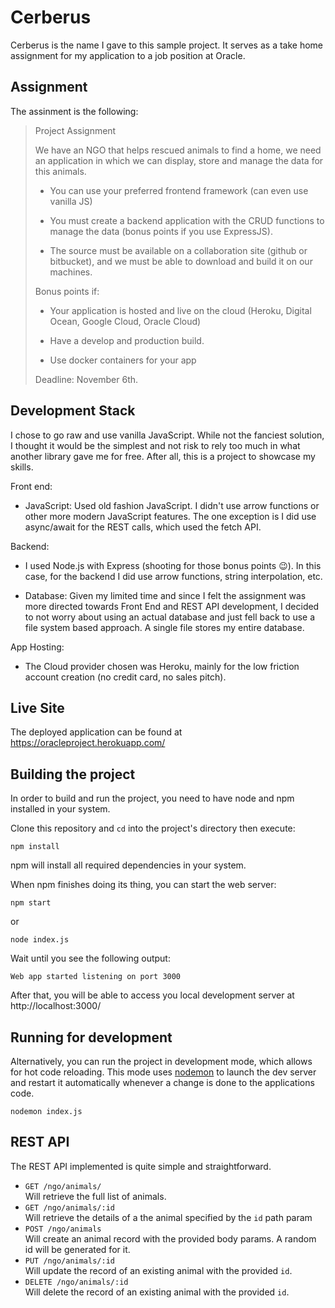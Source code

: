 # Cerberus

Cerberus is the name I gave to this sample project. It serves as a take home assignment for my application to a job position at Oracle.

## Assignment

The assinment is the following:

>
>Project Assignment
>
>We have an NGO that helps rescued animals to find a home, we need an application in which we can display, store and manage the data for this animals.
>
>- You can use your preferred frontend framework (can even use vanilla JS)
>
>- You must create a backend application with the CRUD functions to manage the data (bonus points if you use ExpressJS).
>
>- The source must be available on a collaboration site (github or bitbucket), and we must be able to download and build it on our machines.
>
>Bonus points if:
>
>- Your application is hosted and live on the cloud (Heroku, Digital Ocean, Google Cloud, Oracle Cloud)
>
>- Have a develop and production build.
>
>- Use docker containers for your app
>
>Deadline: November 6th.
>

## Development Stack

I chose to go raw and use vanilla JavaScript. While not the fanciest solution, I thought it would be the simplest and not risk to rely too much in what another library gave me for free. After all, this is a project to showcase my skills.

Front end: 
- JavaScript: Used old fashion JavaScript. I didn't use arrow functions or other more modern JavaScript features. The one exception is I did use async/await for the REST calls, which used the fetch API.

Backend: 
- I used Node.js with Express (shooting for those bonus points 😉). In this case, for the backend I did use arrow functions, string interpolation, etc.

- Database: Given my limited time and since I felt the assignment was more directed towards Front End and REST API development, I decided to not worry about using an actual database and just fell back to use a file system based approach. A single file stores my entire database.

App Hosting:
- The Cloud provider chosen was Heroku, mainly for the low friction account creation (no credit card, no sales pitch).

## Live Site

The deployed application can be found at https://oracleproject.herokuapp.com/

## Building the project

In order to build and run the project, you need to have node and npm installed in your system.

Clone this repository and `cd` into the project's directory then execute:

```
npm install
```

npm will install all required dependencies in your system.

When npm finishes doing its thing, you can start the web server:

```
npm start
```
or 
```
node index.js
```

Wait until you see the following output:

```
Web app started listening on port 3000
```

After that, you will be able to access you local development server at http://localhost:3000/

## Running for development

Alternatively, you can run the project in development mode, which allows for hot code reloading. This mode uses [nodemon](<https://www.npmjs.com/package/nodemon>) to launch the dev server and restart it automatically whenever a change is done to the applications code.

```
nodemon index.js
```

## REST API

The REST API implemented is quite simple and straightforward.

- `GET /ngo/animals/`  
  Will retrieve the full list of animals.
- `GET /ngo/animals/:id`  
  Will retrieve the details of a the animal specified by the `id` path param 
- `POST /ngo/animals`  
  Will create an animal record with the provided body params. A random id will be generated for it.
- `PUT /ngo/animals/:id`  
  Will update the record of an existing animal with the provided `id`.
- `DELETE /ngo/animals/:id`   
  Will delete the record of an existing animal with the provided `id`.

